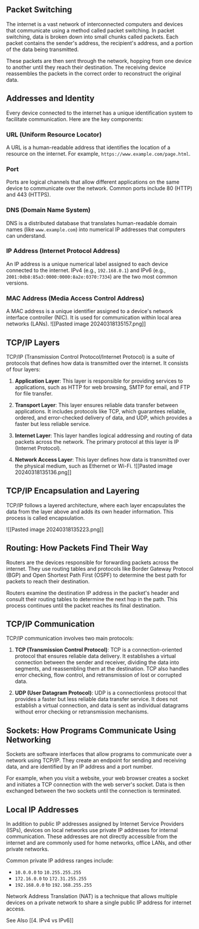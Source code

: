 ## Packet Switching

The internet is a vast network of interconnected computers and devices that communicate using a method called packet switching. In packet switching, data is broken down into small chunks called packets. Each packet contains the sender's address, the recipient's address, and a portion of the data being transmitted.

These packets are then sent through the network, hopping from one device to another until they reach their destination. The receiving device reassembles the packets in the correct order to reconstruct the original data.

## Addresses and Identity

Every device connected to the internet has a unique identification system to facilitate communication. Here are the key components:

### URL (Uniform Resource Locator)

A URL is a human-readable address that identifies the location of a resource on the internet. For example, `https://www.example.com/page.html`.

### Port

Ports are logical channels that allow different applications on the same device to communicate over the network. Common ports include 80 (HTTP) and 443 (HTTPS).

### DNS (Domain Name System)

DNS is a distributed database that translates human-readable domain names (like `www.example.com`) into numerical IP addresses that computers can understand.

### IP Address (Internet Protocol Address)

An IP address is a unique numerical label assigned to each device connected to the internet. IPv4 (e.g., `192.168.0.1`) and IPv6 (e.g., `2001:0db8:85a3:0000:0000:8a2e:0370:7334`) are the two most common versions.

### MAC Address (Media Access Control Address)

A MAC address is a unique identifier assigned to a device's network interface controller (NIC). It is used for communication within local area networks (LANs).
![[Pasted image 20240318135157.png]]
## TCP/IP Layers

TCP/IP (Transmission Control Protocol/Internet Protocol) is a suite of protocols that defines how data is transmitted over the internet. It consists of four layers:

1. **Application Layer**: This layer is responsible for providing services to applications, such as HTTP for web browsing, SMTP for email, and FTP for file transfer.

2. **Transport Layer**: This layer ensures reliable data transfer between applications. It includes protocols like TCP, which guarantees reliable, ordered, and error-checked delivery of data, and UDP, which provides a faster but less reliable service.

3. **Internet Layer**: This layer handles logical addressing and routing of data packets across the network. The primary protocol at this layer is IP (Internet Protocol).

4. **Network Access Layer**: This layer defines how data is transmitted over the physical medium, such as Ethernet or Wi-Fi.
![[Pasted image 20240318135136.png]]

## TCP/IP Encapsulation and Layering

TCP/IP follows a layered architecture, where each layer encapsulates the data from the layer above and adds its own header information. This process is called encapsulation.

![[Pasted image 20240318135223.png]]

## Routing: How Packets Find Their Way

Routers are the devices responsible for forwarding packets across the internet. They use routing tables and protocols like Border Gateway Protocol (BGP) and Open Shortest Path First (OSPF) to determine the best path for packets to reach their destination.

Routers examine the destination IP address in the packet's header and consult their routing tables to determine the next hop in the path. This process continues until the packet reaches its final destination.

## TCP/IP Communication

TCP/IP communication involves two main protocols:

1. **TCP (Transmission Control Protocol)**: TCP is a connection-oriented protocol that ensures reliable data delivery. It establishes a virtual connection between the sender and receiver, dividing the data into segments, and reassembling them at the destination. TCP also handles error checking, flow control, and retransmission of lost or corrupted data.

2. **UDP (User Datagram Protocol)**: UDP is a connectionless protocol that provides a faster but less reliable data transfer service. It does not establish a virtual connection, and data is sent as individual datagrams without error checking or retransmission mechanisms.

## Sockets: How Programs Communicate Using Networking

Sockets are software interfaces that allow programs to communicate over a network using TCP/IP. They create an endpoint for sending and receiving data, and are identified by an IP address and a port number.

For example, when you visit a website, your web browser creates a socket and initiates a TCP connection with the web server's socket. Data is then exchanged between the two sockets until the connection is terminated.

## Local IP Addresses

In addition to public IP addresses assigned by Internet Service Providers (ISPs), devices on local networks use private IP addresses for internal communication. These addresses are not directly accessible from the internet and are commonly used for home networks, office LANs, and other private networks.

Common private IP address ranges include:

- `10.0.0.0` to `10.255.255.255`
- `172.16.0.0` to `172.31.255.255`
- `192.168.0.0` to `192.168.255.255`

Network Address Translation (NAT) is a technique that allows multiple devices on a private network to share a single public IP address for internet access.

See Also [[4. IPv4 vs IPv6]]